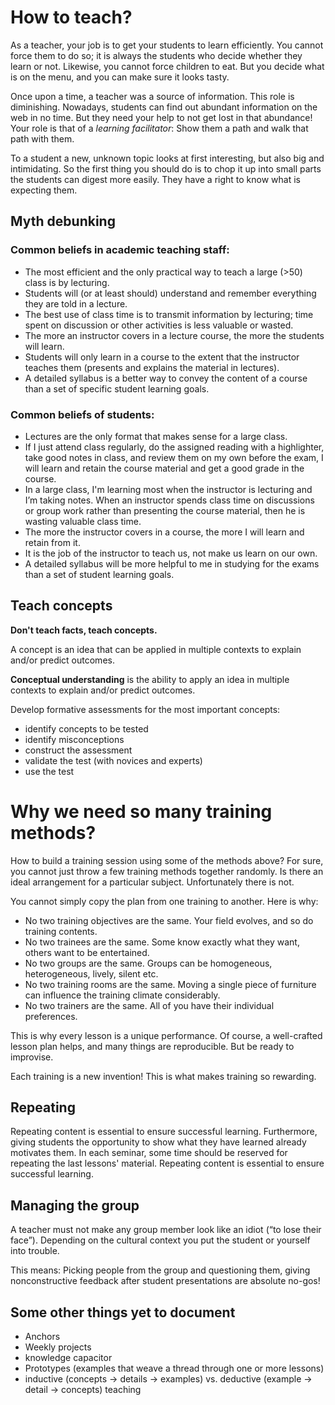 
# How to teach?

As a teacher, your job is to get your students to learn efficiently. You cannot force them to do so; it is always the students who decide whether they learn or not. Likewise, you cannot force children to eat. But you decide what is on the menu, and you can make sure it looks tasty.

Once upon a time, a teacher was a source of information. This role is diminishing. Nowadays, students can find out abundant information on the web in no time. But they need your help to not get lost in that abundance! Your role is that of a *learning facilitator*: Show them a path and walk that path with them.

To a student a new, unknown topic looks at first interesting, but also big and intimidating. So the first thing you should do is to chop it up into small parts the students can digest more easily. They have a right to know what is expecting them.


## Myth debunking

### Common beliefs in academic teaching staff:

* The most efficient and the only practical way to teach a large (>50) class is by lecturing.
* Students will (or at least should) understand and remember everything they are told in a lecture.
* The best use of class time is to transmit information by lecturing; time spent on discussion or other activities is less valuable or wasted.
* The more an instructor covers in a lecture course, the more the students will learn.
* Students will only learn in a course to the extent that the instructor teaches them (presents and explains the material in lectures).
* A detailed syllabus is a better way to convey the content of a course than a set of specific student learning goals.

### Common beliefs of students:

* Lectures are the only format that makes sense for a large class.
* If I just attend class regularly, do the assigned reading with a highlighter, take good notes in class, and review them on my own before the exam, I will learn and retain the course material and get a good grade in the course.
* In a large class, I'm learning most when the instructor is lecturing and I’m taking notes. When an instructor spends class time on discussions or group work rather than presenting the course material, then he is wasting valuable class time.
* The more the instructor covers in a course, the more I will learn and retain from it.
* It is the job of the instructor to teach us, not make us learn on our own.
* A detailed syllabus will be more helpful to me in studying for the exams than a set of student learning goals.



## Teach concepts

**Don't teach facts, teach concepts.**

A concept is an idea that can be applied in multiple contexts to explain and/or predict outcomes.

**Conceptual understanding** is the ability to apply an idea in multiple contexts to explain and/or predict outcomes.

Develop formative assessments for the most important concepts:

* identify concepts to be tested
* identify misconceptions
* construct the assessment
* validate the test (with novices and experts)
* use the test


# Why we need so many training methods?

How to build a training session using some of the methods above? For sure, you cannot just throw a few training methods together randomly. Is there an ideal arrangement for a particular subject. Unfortunately there is not.

You cannot simply copy the plan from one training to another. Here is why:

* No two training objectives are the same. Your field evolves, and so do training contents.
* No two trainees are the same. Some know exactly what they want, others want to be entertained.
* No two groups are the same. Groups can be homogeneous, heterogeneous, lively, silent etc.
* No two training rooms are the same. Moving a single piece of furniture can influence the training climate considerably.
* No two trainers are the same. All of you have their individual preferences.

This is why every lesson is a unique performance. Of course, a well-crafted lesson plan helps, and many things are reproducible. But be ready to improvise.

Each training is a new invention! This is what makes training so rewarding.

## Repeating

Repeating content is essential to ensure successful learning. Furthermore, giving students the opportunity to show what they have learned already motivates them. In each seminar, some time should be reserved for repeating the last lessons' material. Repeating content is essential to ensure successful learning.

## Managing the group

A teacher must not make any group member look like an idiot (“to lose their face”). Depending on the cultural context you put the student or yourself into trouble.

This means: Picking people from the group and questioning them, giving nonconstructive feedback after student presentations are absolute no-gos!

## Some other things yet to document

* Anchors
* Weekly projects
* knowledge capacitor
* Prototypes (examples that weave a thread through one or more lessons)
* inductive (concepts -> details -> examples) vs. deductive (example -> detail -> concepts) teaching
